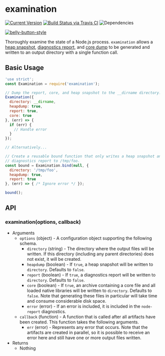 # examination

[![Current Version](https://img.shields.io/npm/v/examination.svg)](https://www.npmjs.org/package/examination)
[![Build Status via Travis CI](https://travis-ci.org/continuationlabs/examination.svg?branch=master)](https://travis-ci.org/continuationlabs/examination)
![Dependencies](http://img.shields.io/david/continuationlabs/examination.svg)

[![belly-button-style](https://cdn.rawgit.com/continuationlabs/belly-button/master/badge.svg)](https://github.com/continuationlabs/belly-button)

Thoroughly examine the state of a Node.js process. `examination` allows a [heap snapshot](https://www.npmjs.com/package/heapdump), [diagnostics report](https://www.npmjs.com/package/node-report), and [core dump](https://www.npmjs.com/package/gencore) to be generated and written to an output directory with a single function call.

## Basic Usage

```javascript
'use strict';
const Examination = require('examination');

// Dump the report, core, and heap snapshot to the __dirname directory.
Examination({
  directory: __dirname,
  heapdump: true,
  report: true,
  core: true
}, (err) => {
  if (err) {
    // Handle error
  }
});

// Alternatively...

// Create a reusable bound function that only writes a heap snapshot and
// diagnostics report to /tmp/foo.
const bound = Examination.bind(null, {
  directory: '/tmp/foo',
  heapdump: true,
  report: true
}, (err) => { /* Ignore error */ });

bound();
```

## API

### examination(options, callback)

  - Arguments
    - `options` (object) - A configuration object supporting the following schema.
      - `directory` (string) - The directory where the output files will be written. If this directory (including any parent directories) does not exist, it will be created.
      - `heapdump` (boolean) - If `true`, a heap snapshot will be written to `directory`. Defaults to `false`.
      - `report` (boolean) - If `true`, a diagnostics report will be written to `directory`. Defaults to `false`.
      - `core` (boolean) - If `true`, an archive containing a core file and all loaded native libraries will be written to `directory`. Defaults to `false`. Note that generating these files in particular will take time and consume considerable disk space.
      - `error` (error) - If an error is included, it is included in the `node-report` diagnostics.
    - `callback` (function) - A function that is called after all artifacts have been created. This function takes the following arguments.
      - `err` (error) - Represents any error that occurs. Note that the artifacts are created in parallel, so it is possible to receive an error here and still have one or more output files written.
  - Returns
    - Nothing
